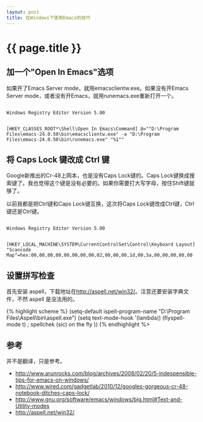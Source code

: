```yaml
---
layout: post
title: 在Windows下使用Emacs的技巧
---
```


# {{ page.title }}

## 加一个"Open In Emacs"选项

如果开了Emacs Server mode，就用emacsclientw.exe。如果没有开Emacs Server mode，或者没有开Emacs，就用runemacs.exe重新打开一个。


<code>
Windows Registry Editor Version 5.00

[HKEY_CLASSES_ROOT\*\Shell\Open In Emacs\Command]
@="\"D:\\Program Files\\emacs-24.0.50\\bin\\emacsclientw.exe\" -a \"D:\\Program Files\\emacs-24.0.50\\bin\\runemacs.exe\" \"%1\""
</code>

## 将 Caps Lock 键改成 Ctrl 键

Google新推出的Cr-48上网本，也是没有Caps Lock键的。Caps Lock键换成搜索键了。我也觉得这个键是没有必要的。如果你需要打大写字母，按住Shift键就够了。

以前我都是把Ctrl键和Caps Lock键互换，这次将Caps Lock键改成Ctrl键，Ctrl键还是Ctrl键。

<code>
Windows Registry Editor Version 5.00

[HKEY_LOCAL_MACHINE\SYSTEM\CurrentControlSet\Control\Keyboard Layout]
"Scancode Map"=hex:00,00,00,00,00,00,00,00,02,00,00,00,1d,00,3a,00,00,00,00,00
</code>

## 设置拼写检查
首先安装 aspell，下载地址在<http://aspell.net/win32/>。注意还要安装字典文件，不然 aspell 是没法用的。

{% highlight scheme %}
(setq-default ispell-program-name "D:\\Program Files\\Aspell\\bin\\aspell.exe")
(setq text-mode-hook '(lambda()
                         (flyspell-mode t)       ; spellchek (sic) on the fly
                         ))
{% endhighlight %>

## 参考

并不是翻译，只是参考。

 * <http://www.arunrocks.com/blog/archives/2008/02/20/5-indespensible-tips-for-emacs-on-windows/>
 * <http://www.wired.com/gadgetlab/2010/12/googles-gorgeous-cr-48-notebook-ditches-caps-lock/>
 * <http://www.gnu.org/software/emacs/windows/big.html#Text-and-Utility-modes>
 * <http://aspell.net/win32/>
